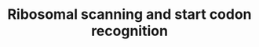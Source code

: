---
authors:
- Anwesha
- Eweitz
description: Developed by Gramene.org  Source:[http://plantreactome.gramene.org/ Plant
  Reactome].
last-edited: 2021-05-07
organisms:
- Oryza sativa
redirect_from:
- /index.php/Pathway:WP3044
- /instance/WP3044
revision: null
schema-jsonld:
- '@context': https://schema.org/
  '@id': https://wikipathways.github.io/pathways/WP3044.html
  '@type': Dataset
  creator:
    '@type': Organization
    name: WikiPathways
  description: Developed by Gramene.org  Source:[http://plantreactome.gramene.org/
    Plant Reactome].
  keywords:
  - (name copied from
  - 48S complex (name
  - ADP
  - ATP
  - Homologues of eIF1A
  - Homologues of eIF5
  - Pi
  - copied from entity
  - eIF1
  - eIF2 subunit complex
  - entity in Homo
  - in Homo sapiens)
  - sapiens)
  license: CC0
  name: Ribosomal scanning and start codon recognition
seo: CreativeWork
title: Ribosomal scanning and start codon recognition
wpid: WP3044
---
